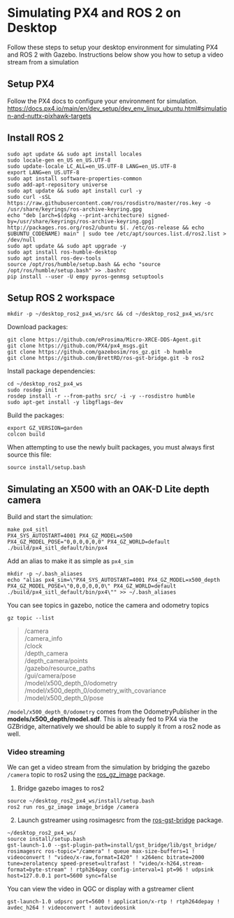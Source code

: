 # Simulating PX4 and ROS 2 on Desktop
Follow these steps to setup your desktop environment for simulating PX4 and ROS 2 with Gazebo. Instructions below show you how to
setup a video stream from a simulation

## Setup PX4
Follow the PX4 docs to configure your environment for simulation. <br>
https://docs.px4.io/main/en/dev_setup/dev_env_linux_ubuntu.html#simulation-and-nuttx-pixhawk-targets <br>

## Install ROS 2
```
sudo apt update && sudo apt install locales
sudo locale-gen en_US en_US.UTF-8
sudo update-locale LC_ALL=en_US.UTF-8 LANG=en_US.UTF-8
export LANG=en_US.UTF-8
sudo apt install software-properties-common
sudo add-apt-repository universe
sudo apt update && sudo apt install curl -y
sudo curl -sSL https://raw.githubusercontent.com/ros/rosdistro/master/ros.key -o /usr/share/keyrings/ros-archive-keyring.gpg
echo "deb [arch=$(dpkg --print-architecture) signed-by=/usr/share/keyrings/ros-archive-keyring.gpg] http://packages.ros.org/ros2/ubuntu $(. /etc/os-release && echo $UBUNTU_CODENAME) main" | sudo tee /etc/apt/sources.list.d/ros2.list > /dev/null
sudo apt update && sudo apt upgrade -y
sudo apt install ros-humble-desktop
sudo apt install ros-dev-tools
source /opt/ros/humble/setup.bash && echo "source /opt/ros/humble/setup.bash" >> .bashrc
pip install --user -U empy pyros-genmsg setuptools
```
## Setup ROS 2 workspace
```
mkdir -p ~/desktop_ros2_px4_ws/src && cd ~/desktop_ros2_px4_ws/src
```
Download packages:
```
git clone https://github.com/eProsima/Micro-XRCE-DDS-Agent.git
git clone https://github.com/PX4/px4_msgs.git
git clone https://github.com/gazebosim/ros_gz.git -b humble
git clone https://github.com/BrettRD/ros-gst-bridge.git -b ros2
```
Install package dependencies:
```
cd ~/desktop_ros2_px4_ws
sudo rosdep init
rosdep install -r --from-paths src/ -i -y --rosdistro humble
sudo apt-get install -y libgflags-dev
```
Build the packages:
```
export GZ_VERSION=garden
colcon build
```
When attempting to use the newly built packages, you must always first source this file:
```
source install/setup.bash
```
## Simulating an X500 with an OAK-D Lite depth camera
Build and start the simulation:
```
make px4_sitl
PX4_SYS_AUTOSTART=4001 PX4_GZ_MODEL=x500 PX4_GZ_MODEL_POSE="0,0,0,0,0,0" PX4_GZ_WORLD=default ./build/px4_sitl_default/bin/px4
```
Add an alias to make it as simple as `px4_sim`
```
mkdir -p ~/.bash_aliases
echo "alias px4_sim=\"PX4_SYS_AUTOSTART=4001 PX4_GZ_MODEL=x500_depth PX4_GZ_MODEL_POSE=\"0,0,0,0,0,0\" PX4_GZ_WORLD=default ./build/px4_sitl_default/bin/px4\"" >> ~/.bash_aliases
```
You can see topics in gazebo, notice the camera and odometry topics
```
gz topic --list
```
> /camera <br>
> /camera_info <br>
> /clock <br>
> /depth_camera <br>
> /depth_camera/points <br>
> /gazebo/resource_paths <br>
> /gui/camera/pose <br>
> /model/x500_depth_0/odometry <br>
> /model/x500_depth_0/odometry_with_covariance <br>
> /model/x500_depth_0/pose <br>

`/model/x500_depth_0/odometry` comes from the OdometryPublisher in the **models/x500_depth/model.sdf**. This is already
fed to PX4 via the GZBridge, alternatively we should be able to supply it from a ros2 node as well.


### Video streaming
We can get a video stream from the simulation by bridging the gazebo `/camera` topic to ros2 using the [ros_gz_image](https://github.com/gazebosim/ros_gz#integration-between-ros-and-gazebo) package.
1. Bridge gazebo images to ros2
```
source ~/desktop_ros2_px4_ws/install/setup.bash
ros2 run ros_gz_image image_bridge /camera
```
2. Launch gstreamer using rosimagesrc from the [ros-gst-bridge](https://github.com/BrettRD/ros-gst-bridge) package.
```
~/desktop_ros2_px4_ws/
source install/setup.bash
gst-launch-1.0 --gst-plugin-path=install/gst_bridge/lib/gst_bridge/ rosimagesrc ros-topic="/camera" ! queue max-size-buffers=1 ! videoconvert ! "video/x-raw,format=I420" ! x264enc bitrate=2000 tune=zerolatency speed-preset=ultrafast ! "video/x-h264,stream-format=byte-stream" ! rtph264pay config-interval=1 pt=96 ! udpsink host=127.0.0.1 port=5600 sync=false
```
You can view the video in QGC or display with a gstreamer client
```
gst-launch-1.0 udpsrc port=5600 ! application/x-rtp ! rtph264depay ! avdec_h264 ! videoconvert ! autovideosink

```